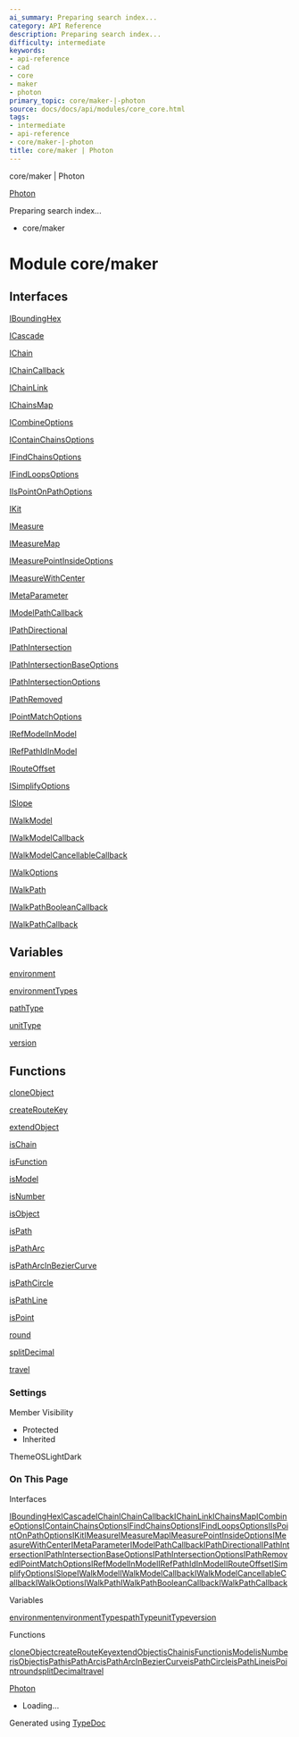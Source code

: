 ```yaml
---
ai_summary: Preparing search index...
category: API Reference
description: Preparing search index...
difficulty: intermediate
keywords:
- api-reference
- cad
- core
- maker
- photon
primary_topic: core/maker-|-photon
source: docs/docs/api/modules/core_core.html
tags:
- intermediate
- api-reference
- core/maker-|-photon
title: core/maker | Photon
---
```

core/maker | Photon

[Photon](../index.md)




Preparing search index...

* core/maker

# Module core/maker

## Interfaces

[IBoundingHex](../interfaces/core_core.IBoundingHex.md)


[ICascade](../interfaces/core_core.ICascade.md)


[IChain](../interfaces/core_core.IChain.md)


[IChainCallback](../interfaces/core_core.IChainCallback.md)


[IChainLink](../interfaces/core_core.IChainLink.md)


[IChainsMap](../interfaces/core_core.IChainsMap.md)


[ICombineOptions](../interfaces/core_core.ICombineOptions.md)


[IContainChainsOptions](../interfaces/core_core.IContainChainsOptions.md)


[IFindChainsOptions](../interfaces/core_core.IFindChainsOptions.md)


[IFindLoopsOptions](../interfaces/core_core.IFindLoopsOptions.md)


[IIsPointOnPathOptions](../interfaces/core_core.IIsPointOnPathOptions.md)


[IKit](../interfaces/core_core.IKit.md)


[IMeasure](../interfaces/core_core.IMeasure.md)


[IMeasureMap](../interfaces/core_core.IMeasureMap.md)


[IMeasurePointInsideOptions](../interfaces/core_core.IMeasurePointInsideOptions.md)


[IMeasureWithCenter](../interfaces/core_core.IMeasureWithCenter.md)


[IMetaParameter](../interfaces/core_core.IMetaParameter.md)


[IModelPathCallback](../interfaces/core_core.IModelPathCallback.md)


[IPathDirectional](../interfaces/core_core.IPathDirectional.md)


[IPathIntersection](../interfaces/core_core.IPathIntersection.md)


[IPathIntersectionBaseOptions](../interfaces/core_core.IPathIntersectionBaseOptions.md)


[IPathIntersectionOptions](../interfaces/core_core.IPathIntersectionOptions.md)


[IPathRemoved](../interfaces/core_core.IPathRemoved.md)


[IPointMatchOptions](../interfaces/core_core.IPointMatchOptions.md)


[IRefModelInModel](../interfaces/core_core.IRefModelInModel.md)


[IRefPathIdInModel](../interfaces/core_core.IRefPathIdInModel.md)


[IRouteOffset](../interfaces/core_core.IRouteOffset.md)


[ISimplifyOptions](../interfaces/core_core.ISimplifyOptions.md)


[ISlope](../interfaces/core_core.ISlope.md)


[IWalkModel](../interfaces/core_core.IWalkModel.md)


[IWalkModelCallback](../interfaces/core_core.IWalkModelCallback.md)


[IWalkModelCancellableCallback](../interfaces/core_core.IWalkModelCancellableCallback.md)


[IWalkOptions](../interfaces/core_core.IWalkOptions.md)


[IWalkPath](../interfaces/core_core.IWalkPath.md)


[IWalkPathBooleanCallback](../interfaces/core_core.IWalkPathBooleanCallback.md)


[IWalkPathCallback](../interfaces/core_core.IWalkPathCallback.md)

## Variables

[environment](../variables/core_core.environment.md)


[environmentTypes](../variables/core_core.environmentTypes.md)


[pathType](../variables/core_core.pathType.md)


[unitType](../variables/core_core.unitType.md)


[version](../variables/core_core.version.md)

## Functions

[cloneObject](../functions/core_core.cloneObject.md)


[createRouteKey](../functions/core_core.createRouteKey.md)


[extendObject](../functions/core_core.extendObject.md)


[isChain](../functions/core_core.isChain.md)


[isFunction](../functions/core_core.isFunction.md)


[isModel](../functions/core_core.isModel.md)


[isNumber](../functions/core_core.isNumber.md)


[isObject](../functions/core_core.isObject.md)


[isPath](../functions/core_core.isPath.md)


[isPathArc](../functions/core_core.isPathArc.md)


[isPathArcInBezierCurve](../functions/core_core.isPathArcInBezierCurve.md)


[isPathCircle](../functions/core_core.isPathCircle.md)


[isPathLine](../functions/core_core.isPathLine.md)


[isPoint](../functions/core_core.isPoint.md)


[round](../functions/core_core.round.md)


[splitDecimal](../functions/core_core.splitDecimal.md)


[travel](../functions/core_core.travel.md)

### Settings

Member Visibility

* Protected
* Inherited

ThemeOSLightDark

### On This Page

Interfaces

[IBoundingHex](#iboundinghex)[ICascade](#icascade)[IChain](#ichain)[IChainCallback](#ichaincallback)[IChainLink](#ichainlink)[IChainsMap](#ichainsmap)[ICombineOptions](#icombineoptions)[IContainChainsOptions](#icontainchainsoptions)[IFindChainsOptions](#ifindchainsoptions)[IFindLoopsOptions](#ifindloopsoptions)[IIsPointOnPathOptions](#iispointonpathoptions)[IKit](#ikit)[IMeasure](#imeasure)[IMeasureMap](#imeasuremap)[IMeasurePointInsideOptions](#imeasurepointinsideoptions)[IMeasureWithCenter](#imeasurewithcenter)[IMetaParameter](#imetaparameter)[IModelPathCallback](#imodelpathcallback)[IPathDirectional](#ipathdirectional)[IPathIntersection](#ipathintersection)[IPathIntersectionBaseOptions](#ipathintersectionbaseoptions)[IPathIntersectionOptions](#ipathintersectionoptions)[IPathRemoved](#ipathremoved)[IPointMatchOptions](#ipointmatchoptions)[IRefModelInModel](#irefmodelinmodel)[IRefPathIdInModel](#irefpathidinmodel)[IRouteOffset](#irouteoffset)[ISimplifyOptions](#isimplifyoptions)[ISlope](#islope)[IWalkModel](#iwalkmodel)[IWalkModelCallback](#iwalkmodelcallback)[IWalkModelCancellableCallback](#iwalkmodelcancellablecallback)[IWalkOptions](#iwalkoptions)[IWalkPath](#iwalkpath)[IWalkPathBooleanCallback](#iwalkpathbooleancallback)[IWalkPathCallback](#iwalkpathcallback)

Variables

[environment](#environment)[environmentTypes](#environmenttypes)[pathType](#pathtype)[unitType](#unittype)[version](#version)

Functions

[cloneObject](#cloneobject)[createRouteKey](#createroutekey)[extendObject](#extendobject)[isChain](#ischain)[isFunction](#isfunction)[isModel](#ismodel)[isNumber](#isnumber)[isObject](#isobject)[isPath](#ispath)[isPathArc](#ispatharc)[isPathArcInBezierCurve](#ispatharcinbeziercurve)[isPathCircle](#ispathcircle)[isPathLine](#ispathline)[isPoint](#ispoint)[round](#round)[splitDecimal](#splitdecimal)[travel](#travel)

[Photon](../index.md)

* Loading...

Generated using [TypeDoc](https://typedoc.org/)

